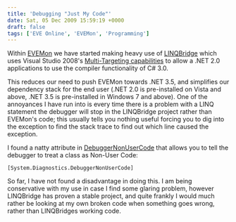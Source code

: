 ```yaml
---
title: 'Debugging "Just My Code"'
date: Sat, 05 Dec 2009 15:59:19 +0000
draft: false
tags: ['EVE Online', 'EVEMon', 'Programming']
---
```


Within [EVEMon](https://web.archive.org/web/20140702024802/http://evemon.battleclinic.com/) we have started making heavy use of [LINQBridge](http://www.albahari.com/nutshell/linqbridge.aspx) which uses Visual Studio 2008's [Multi-Targeting capabilities](http://weblogs.asp.net/scottgu/archive/2007/06/20/vs-2008-multi-targeting-support.aspx) to allow a .NET 2.0 applications to use the compiler functionality of C# 3.0.

This reduces our need to push EVEMon towards .NET 3.5, and simplifies our dependency stack for the end user (.NET 2.0 is pre-installed on Vista and above, .NET 3.5 is pre-installed in Windows 7 and above). One of the annoyances I have run into is every time there is a problem with a LINQ statement the debugger will stop in the LINQBridge project rather than EVEMon's code; this usually tells you nothing useful forcing you to dig into the exception to find the stack trace to find out which line caused the exception.

I found a natty attribute in [DebuggerNonUserCode](http://msdn.microsoft.com/en-us/library/system.diagnostics.debuggernonusercodeattribute.aspx) that allows you to tell the debugger to treat a class as Non-User Code:

```
[System.Diagnostics.DebuggerNonUserCode]

```

So far, I have not found a disadvantage in doing this. I am being conservative with my use in case I find some glaring problem, however LINQBridge has proven a stable project, and quite frankly I would much rather be looking at my own broken code when something goes wrong, rather than LINQBridges working code.